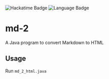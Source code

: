 ![Hackatime Badge](https://hackatime-badge.hackclub.com/U0812AA7ELD/md-2?color=5382a1)
![Language Badge](https://img.shields.io/badge/language-Java-f89820)
# md-2
A Java program to convert Markdown to HTML

## Usage
Run `md_2_html.java`
